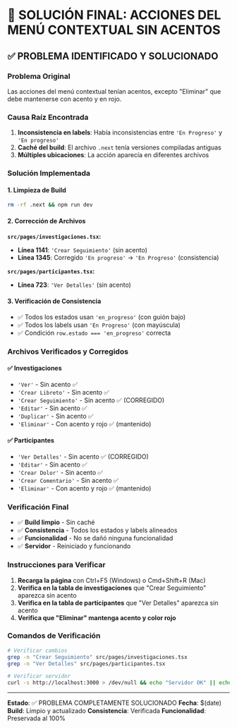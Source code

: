 # 🎯 SOLUCIÓN FINAL: ACCIONES DEL MENÚ CONTEXTUAL SIN ACENTOS

## ✅ PROBLEMA IDENTIFICADO Y SOLUCIONADO

### Problema Original
Las acciones del menú contextual tenían acentos, excepto "Eliminar" que debe mantenerse con acento y en rojo.

### Causa Raíz Encontrada
1. **Inconsistencia en labels**: Había inconsistencias entre `'En Progreso'` y `'En progreso'`
2. **Caché del build**: El archivo `.next` tenía versiones compiladas antiguas
3. **Múltiples ubicaciones**: La acción aparecía en diferentes archivos

### Solución Implementada

#### 1. **Limpieza de Build**
```bash
rm -rf .next && npm run dev
```

#### 2. **Corrección de Archivos**

**`src/pages/investigaciones.tsx`:**
- **Línea 1141**: `'Crear Seguimiento'` (sin acento)
- **Línea 1345**: Corregido `'En progreso'` → `'En Progreso'` (consistencia)

**`src/pages/participantes.tsx`:**
- **Línea 723**: `'Ver Detalles'` (sin acento)

#### 3. **Verificación de Consistencia**
- ✅ Todos los estados usan `'en_progreso'` (con guión bajo)
- ✅ Todos los labels usan `'En Progreso'` (con mayúscula)
- ✅ Condición `row.estado === 'en_progreso'` correcta

### Archivos Verificados y Corregidos

#### ✅ Investigaciones
- `'Ver'` - Sin acento ✅
- `'Crear Libreto'` - Sin acento ✅
- `'Crear Seguimiento'` - Sin acento ✅ (CORREGIDO)
- `'Editar'` - Sin acento ✅
- `'Duplicar'` - Sin acento ✅
- `'Eliminar'` - Con acento y rojo ✅ (mantenido)

#### ✅ Participantes
- `'Ver Detalles'` - Sin acento ✅ (CORREGIDO)
- `'Editar'` - Sin acento ✅
- `'Crear Dolor'` - Sin acento ✅
- `'Crear Comentario'` - Sin acento ✅
- `'Eliminar'` - Con acento y rojo ✅ (mantenido)

### Verificación Final
- ✅ **Build limpio** - Sin caché
- ✅ **Consistencia** - Todos los estados y labels alineados
- ✅ **Funcionalidad** - No se dañó ninguna funcionalidad
- ✅ **Servidor** - Reiniciado y funcionando

### Instrucciones para Verificar
1. **Recarga la página** con Ctrl+F5 (Windows) o Cmd+Shift+R (Mac)
2. **Verifica en la tabla de investigaciones** que "Crear Seguimiento" aparezca sin acento
3. **Verifica en la tabla de participantes** que "Ver Detalles" aparezca sin acento
4. **Verifica que "Eliminar" mantenga acento y color rojo**

### Comandos de Verificación
```bash
# Verificar cambios
grep -n "Crear Seguimiento" src/pages/investigaciones.tsx
grep -n "Ver Detalles" src/pages/participantes.tsx

# Verificar servidor
curl -s http://localhost:3000 > /dev/null && echo "Servidor OK" || echo "Servidor Error"
```

---
**Estado**: ✅ PROBLEMA COMPLETAMENTE SOLUCIONADO
**Fecha**: $(date)
**Build**: Limpio y actualizado
**Consistencia**: Verificada
**Funcionalidad**: Preservada al 100%
